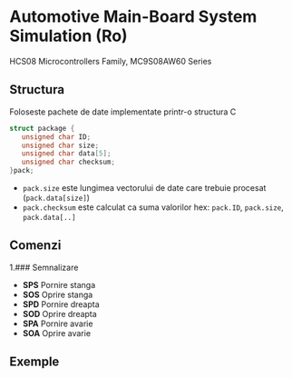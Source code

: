 # Automotive Main-Board System Simulation (Ro)
HCS08 Microcontrollers Family, MC9S08AW60 Series

## Structura

Foloseste pachete de date implementate printr-o structura C

```c
struct package {
   unsigned char ID;
   unsigned char size;
   unsigned char data[5];
   unsigned char checksum;
}pack;
```

* ```pack.size``` este lungimea vectorului de date care trebuie procesat (```pack.data[size]```)   
* ```pack.checksum``` este calculat ca suma valorilor hex: ```pack.ID```, ```pack.size```, ```pack.data[..]``` 


## Comenzi
1.### Semnalizare 
* **SPS** Pornire stanga  
* **SOS** Oprire stanga  
* **SPD** Pornire dreapta  
* **SOD** Oprire dreapta  
* **SPA** Pornire avarie  
* **SOA** Oprire avarie   

## Exemple
